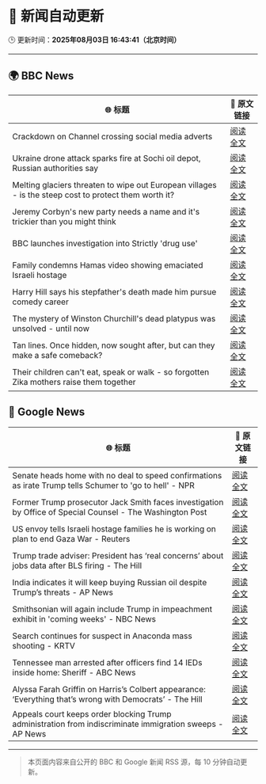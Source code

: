 # 🧠 新闻自动更新

🕒 更新时间：**2025年08月03日 16:43:41（北京时间）**

---

## 🌍 BBC News

| 🌐 标题 | 🔗 原文链接 |
|--------|-------------|
| Crackdown on Channel crossing social media adverts | [阅读全文](https://www.bbc.com/news/articles/cgm2y24xjgko?at_medium=RSS&at_campaign=rss) |
| Ukraine drone attack sparks fire at Sochi oil depot, Russian authorities say | [阅读全文](https://www.bbc.com/news/articles/ckglyv396ppo?at_medium=RSS&at_campaign=rss) |
| Melting glaciers threaten to wipe out European villages - is the steep cost to protect them worth it? | [阅读全文](https://www.bbc.com/news/articles/cj4w9ggzxv4o?at_medium=RSS&at_campaign=rss) |
| Jeremy Corbyn's new party needs a name and it's trickier than you might think | [阅读全文](https://www.bbc.com/news/articles/c3wnqj2pwvdo?at_medium=RSS&at_campaign=rss) |
| BBC launches investigation into Strictly 'drug use' | [阅读全文](https://www.bbc.com/news/articles/c4ge98v7j80o?at_medium=RSS&at_campaign=rss) |
| Family condemns Hamas video showing emaciated Israeli hostage | [阅读全文](https://www.bbc.com/news/articles/cpwyxv9nv2vo?at_medium=RSS&at_campaign=rss) |
| Harry Hill says his stepfather's death made him pursue comedy career | [阅读全文](https://www.bbc.com/news/articles/c70x8gx5n9wo?at_medium=RSS&at_campaign=rss) |
| The mystery of Winston Churchill's dead platypus was unsolved - until now | [阅读全文](https://www.bbc.com/news/articles/cglzl1ez283o?at_medium=RSS&at_campaign=rss) |
| Tan lines. Once hidden, now sought after, but can they make a safe comeback? | [阅读全文](https://www.bbc.com/news/articles/cvgn69w9k0eo?at_medium=RSS&at_campaign=rss) |
| Their children can't eat, speak or walk - so forgotten Zika mothers raise them together | [阅读全文](https://www.bbc.com/news/articles/c39d0zj0110o?at_medium=RSS&at_campaign=rss) |

## 📰 Google News

| 🌐 标题 | 🔗 原文链接 |
|--------|-------------|
| Senate heads home with no deal to speed confirmations as irate Trump tells Schumer to 'go to hell' - NPR | [阅读全文](https://news.google.com/rss/articles/CBMihgFBVV95cUxPUWF2UC1TazVVam1BZzFoM3hPOWROOXU3MExRY3Y5YnV5dWxJektvWXZPR1BXREpFMy02UTdBVXU0Z25tNlRCYVJNMjFaZW9BYUVLY3Ytb2d2LU5nd2IwR1JKVGVDeUViakRWcjR1NTktZ2F3cXFLbUpmWmt5QzFscDRTR09OUQ?oc=5) |
| Former Trump prosecutor Jack Smith faces investigation by Office of Special Counsel - The Washington Post | [阅读全文](https://news.google.com/rss/articles/CBMirgFBVV95cUxQSnZxcmExM1NzT2s5akEwZHhzMFlnTkIyajB0UXdNVEpqT0k3Y3RtbERuRzI1VmdjRjhhdFN6aG9nYlVFcmZpcUtkYUpza2hjMkNRZUtKbnBXbjJRRTNqb0twMGszcFVieFRUNldWSTJuMS16LXp0VW4tQWlUc1dBOTVBanRmUG9IOHJMWURqZW9wSXZab0dmTWVPbldZemYxZHhvMVBPQWlUNWZFQWc?oc=5) |
| US envoy tells Israeli hostage families he is working on plan to end Gaza War - Reuters | [阅读全文](https://news.google.com/rss/articles/CBMiwwFBVV95cUxOck9ydll5RUIzVkRLcWcxRlNqYTl1SEZKbjlGM29pbHMwZVhtVWExaS1FcHp3b216c21qRFpyWi1CM19jQzdLMWdwZkxadEk0QWxuRjZ4Tk8zSDl3ZDdLQ0RFcG1wZkJRVEkta3IwZloyVHpUMzd0TXJQaDRkZUliUElHMFNmQklMelMtMXVYMWIyRDRYS1NER0lTcE9NTlBWc08zOFlhOUctSE9wS2VBaDlrTjhpb08wOGMxVlEzMXVyV0E?oc=5) |
| Trump trade adviser: President has ‘real concerns’ about jobs data after BLS firing - The Hill | [阅读全文](https://news.google.com/rss/articles/CBMiowFBVV95cUxQYVFjUTFmaEx2bkV2WWNFbVFoSVVZbDQ2QldZOVVsQ3dnY1pIYkxSdzhDUlpITlFPSHhoWWRsb1RnQnFfeElTYXJTOUs4RVhJclIxS1dheUlIQzYzcGkxY0dudVhNWjBFR0dCN21oMHF6Zk41M1ppZER3Z2MwbXdmV3dsMzF4SDZ2bndBenNQdWF6S01Sb2VFX2h6NUYyZTJJWURv0gGoAUFVX3lxTE1wbmJhaHYzSFN1WFozenJkYW5GcmNCQ0lrcDNWak5TQkpERjJ6ZnoxaHBzX3RRbHp2S3RVNEpEOHBTc3ZZcEZxaHB0R0dZU2RrVWg5dkg0OUNrWlRmY1pjeUNpMUdseWNEX1VCMF92QWNSZkxFelZyempXTVVrVjlOaVhkb09uQjBtV3A1ZWJ1RTFJVnJLWDBwUkoxLVdEME4zQ3paTVhBZA?oc=5) |
| India indicates it will keep buying Russian oil despite Trump’s threats - AP News | [阅读全文](https://news.google.com/rss/articles/CBMiigFBVV95cUxQTjNyaGtmeVV6NVhWZ2xSOG91bGJRWm5CQ2lEYmZGcDNxWE5xN0xaWnJLb1JDa2RBazZRcmphSS1PbmtjdDU1MFpnVUdoY0daem0tTEg5RHdYT1BpeVVRcFJ0TFZJeEpFZ2hHNGljaUR1Vm10M1N3SVFsT2k5eS1JcVdzZ2xrUG5vTXc?oc=5) |
| Smithsonian will again include Trump in impeachment exhibit in 'coming weeks' - NBC News | [阅读全文](https://news.google.com/rss/articles/CBMivAFBVV95cUxOcENYM3QwMmcyWnU4RzNIaFlsV0dFQUR6cEFaQTRnYVhHbUtiRkRhOFVKT0NnR1JOZjZOamNpYjZhaGxvc0trdHk4VU9NRW5RNEJ2bGhHVml6eXZMNlJtUDJrWTdoMUhtMi1aTjh2d3FqbmFLdXpPTGE2MWpXZlM1RUd4a1o2Z1F4V1VuaXdodXZEbXZJTW5nN0NOMlk4WjJPakUwbGJLWDFSa3JwcUtrVHFhRjhVajBoeU5qdtIBVkFVX3lxTE15dVpwbDZMTHhnLUdiYXZ6RW1kei10MVFWaWluYTM2WHZQTXpRdVFBY1RFa3N6Z25EbDhCcG12dzd0cTc3amZmVnA0RW1pekFqd3JqeTB3?oc=5) |
| Search continues for suspect in Anaconda mass shooting - KRTV | [阅读全文](https://news.google.com/rss/articles/CBMiqgFBVV95cUxNS3I0MEZPQVhwbXNSTFRMRUluNkNUX2VJcDVaOEF4RUNCVUhjaXhKZHV5MktoUEstaE9ncko2VDM4YXpkRWNpc0NUVGlRdkdpSjlRLVkyeEtiM0VTaUlybThzVks3WnpvZmh3MllFaEd3VnhlSWJvQXk4WDNwTGE4Ym5aRXhkNU5Cd1JtYm1rSGZHelF5NGRCVEU4OUFuLVVkcnhPWU9IVWtOUQ?oc=5) |
| Tennessee man arrested after officers find 14 IEDs inside home: Sheriff - ABC News | [阅读全文](https://news.google.com/rss/articles/CBMimwFBVV95cUxQVlY3YUVaUEZQdHhKX3A3YmdOR2pBSjZ2akpaQzZqRFdnMENmcWh6UnhId2ZXMTU5LUkyNm9EUzRmSXprMEhGRk1QZy1TTjJ4OWFkdTQ1VzF1OGFqWEM5TjJpLTgxRlVrWWJzbGFBS1RqaTIxZEs3N1RWQmdEcGRMZkZyYlRDdWZoNnE4T1FuSjJZRTl5R1huQnVsONIBoAFBVV95cUxOcnFpc0VUblo5SzRRLXFyMElPZnhkNlI3bk05OG9yQlg0Z3pKTEpXU2lkQVFxWVJIZUliZmE4S1RLOUx1QjE2bHJ2TlRqQ2htZnRQdTN1Q0p2cGlUVkF3VGlDWUI5cEFLSmpzdkp2VU5MUmhSeThEcGkyZmMxRlUzZkRJenh3ajZzNEgxS0NyRmNQM3I4V2RrclJmY3pYODhM?oc=5) |
| Alyssa Farah Griffin on Harris’s Colbert appearance: ‘Everything that’s wrong with Democrats’ - The Hill | [阅读全文](https://news.google.com/rss/articles/CBMingFBVV95cUxPdnRMc1VyWmI0TE55ek9xX21Uc29nQXlqa2EwS25XVlZIS0Z3TnpQa0ZSNWpJVmtqRkprNVBKWkJHYWxUMmtTYmpxd1VhOG1CWGpfTDZfX01veEpyUTJRSFNMcFVIQXEweW1jdG16RUpDNlU1UmNPei1LcC1hTmg3SEFhX0p5ZFRGTmhNbEIzU1RnRnVwLUZ6eWVnXzlPUdIBowFBVV95cUxQV3FFMlRSYXh3cVVYNHF0YzI3MEprSy1xeC16NDBvTFhPaXJxZnVOTGM2RWhqdkRNWDh1VjJJOXh4Q1B1YXpMWEFFN0RFZzF0OFFTNHBaQlhlYThGcDZrdWpIWVduSFFfaENFUnNQRUQxOUJ1UUZLOGNzWXNWRmg4VnU5TWxvanFLZUNzRTBaX1pTZWZCRTRtejNlbWFidktpSE5B?oc=5) |
| Appeals court keeps order blocking Trump administration from indiscriminate immigration sweeps - AP News | [阅读全文](https://news.google.com/rss/articles/CBMirAFBVV95cUxQTnExdnVqN1FMRzhxeGRaaTN4Q04tLXhrQmc4Y2dFRmxtRmx4bjRxYnprOWdWSjloakI1MUc2UWUzeWQzWXlwRWQwRElQUnFkcndTOC03VW5Id2dDcEpGNGJXX1RFb3dKWEViem1hMWlVODJZQWRBaHMyZ09jQzB0OE9GRURORXBDQWthYlpQTE9JQjYtdnNXWFhFNE9oQmVHdk16b0dhd0IzU0lo?oc=5) |

---
> 本页面内容来自公开的 BBC 和 Google 新闻 RSS 源，每 10 分钟自动更新。
